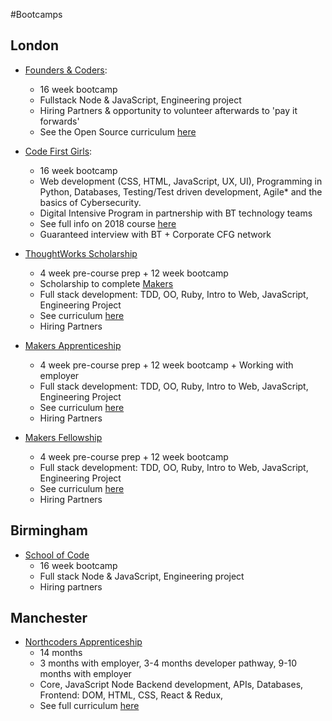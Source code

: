 #Bootcamps


## London 
* [Founders & Coders](https://foundersandcoders.com/):
    * 16 week bootcamp
    * Fullstack Node & JavaScript, Engineering project
    * Hiring Partners & opportunity to volunteer afterwards to 'pay it forwards'
    * See the Open Source curriculum [here](https://github.com/foundersandcoders/info/blob/master/curriculum.md)
    

* [Code First Girls](https://www.codefirstgirls.org.uk/):
    * 16 week bootcamp 
    * Web development (CSS, HTML, JavaScript, UX, UI), Programming in Python, Databases, Testing/Test driven development, Agile* and the basics of Cybersecurity. 
    * Digital Intensive Program in partnership with BT technology teams
    * See full info on 2018 course [here](https://www.codefirstgirls.org.uk/bt--cfg-digital-intensive.html)
    * Guaranteed interview with BT + Corporate CFG network
    
* [ThoughtWorks Scholarship](https://www.thoughtworks.com/insights/blog/ensuring-depth-diversity-part-2)
    * 4 week pre-course prep + 12 week bootcamp
    * Scholarship to complete [Makers](https://makers.tech/)
    * Full stack development: TDD, OO, Ruby, Intro to Web, JavaScript, Engineering Project
    * See curriculum [here](https://makers.tech/curriculum/)
    * Hiring Partners 
    
* [Makers Apprenticeship](https://makers.tech/become/apprentice/)
    * 4 week pre-course prep + 12 week bootcamp + Working with employer
    * Full stack development: TDD, OO, Ruby, Intro to Web, JavaScript, Engineering Project
    * See curriculum [here](https://makers.tech/curriculum/)
    * Hiring Partners 
    
* [Makers Fellowship](https://makers.tech/fellowship/)
    * 4 week pre-course prep + 12 week bootcamp
    * Full stack development: TDD, OO, Ruby, Intro to Web, JavaScript, Engineering Project
    * See curriculum [here](https://makers.tech/curriculum/)
    * Hiring Partners 
    
    
## Birmingham 
* [School of Code](https://www.schoolofcode.co.uk/)
    * 16 week bootcamp 
    * Full stack Node & JavaScript, Engineering project
    * Hiring partners 


## Manchester 
* [Northcoders Apprenticeship](https://northcoders.com)
    * 14 months 
    * 3 months with employer, 3-4 months developer pathway, 9-10 months with employer
    * Core, JavaScript Node Backend development, APIs, Databases, Frontend: DOM, HTML, CSS, React & Redux, 
    * See full curriculum [here](https://northcoders.com/developer-pathway)
    

